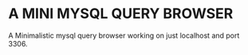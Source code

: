 # A MINI MYSQL QUERY BROWSER
A Minimalistic mysql query browser working on just localhost and port 3306.  
